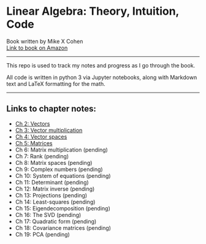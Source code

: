 # Linear Algebra: Theory, Intuition, Code
Book written by Mike X Cohen  
[Link to book on Amazon](https://www.amazon.com/Linear-Algebra-Theory-Intuition-Code-ebook/dp/B08W9MGDFW/)

---

This repo is used to track my notes and progress as I go through the book.

All code is written in python 3 via Jupyter notebooks, along with Markdown text and LaTeX formatting for the math.

---

## Links to chapter notes:
- [Ch 2: Vectors](Ch02.ipynb)
- [Ch 3: Vector multiplication](Ch03.ipynb)
- [Ch 4: Vector spaces](Ch04.ipynb)
- [Ch 5: Matrices](Ch05.ipynb)
- Ch 6: Matrix multiplication (pending)
- Ch 7: Rank (pending)
- Ch 8: Matrix spaces (pending)
- Ch 9: Complex numbers (pending)
- Ch 10: System of equations (pending)
- Ch 11: Determinant (pending)
- Ch 12: Matrix inverse (pending)
- Ch 13: Projections (pending)
- Ch 14: Least-squares (pending)
- Ch 15: Eigendecomposition (pending)
- Ch 16: The SVD (pending)
- Ch 17: Quadratic form (pending)
- Ch 18: Covariance matrices (pending)
- Ch 19: PCA (pending)